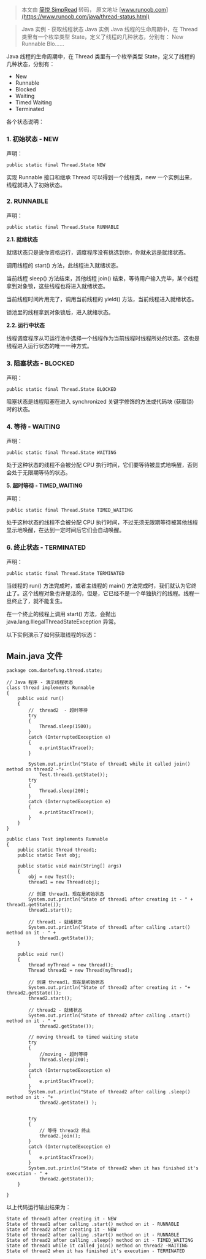 > 本文由 [简悦 SimpRead](http://ksria.com/simpread/) 转码， 原文地址 [www.runoob.com](https://www.runoob.com/java/thread-status.html)

> Java 实例 - 获取线程状态 Java 实例 Java 线程的生命周期中，在 Thread 类里有一个枚举类型 State，定义了线程的几种状态，分别有： New Runnable Blo......


Java 线程的生命周期中，在 Thread 类里有一个枚举类型 State，定义了线程的几种状态，分别有：

*   New
*   Runnable
*   Blocked
*   Waiting
*   Timed Waiting
*   Terminated


各个状态说明：

### 1. 初始状态 - NEW

声明：

```
public static final Thread.State NEW
```

实现 Runnable 接口和继承 Thread 可以得到一个线程类，new 一个实例出来，线程就进入了初始状态。

### 2. RUNNABLE

声明：

```
public static final Thread.State RUNNABLE
```

**2.1. 就绪状态**

就绪状态只是说你资格运行，调度程序没有挑选到你，你就永远是就绪状态。

调用线程的 start() 方法，此线程进入就绪状态。

当前线程 sleep() 方法结束，其他线程 join() 结束，等待用户输入完毕，某个线程拿到对象锁，这些线程也将进入就绪状态。

当前线程时间片用完了，调用当前线程的 yield() 方法，当前线程进入就绪状态。

锁池里的线程拿到对象锁后，进入就绪状态。

**2.2. 运行中状态**

线程调度程序从可运行池中选择一个线程作为当前线程时线程所处的状态。这也是线程进入运行状态的唯一一种方式。

### 3. 阻塞状态 - BLOCKED

声明：

```
public static final Thread.State BLOCKED
```

阻塞状态是线程阻塞在进入 synchronized 关键字修饰的方法或代码块 (获取锁) 时的状态。

### 4. 等待 - WAITING

声明：

```
public static final Thread.State WAITING
```

处于这种状态的线程不会被分配 CPU 执行时间，它们要等待被显式地唤醒，否则会处于无限期等待的状态。

**5. 超时等待 - TIMED_WAITING**

声明：

```
public static final Thread.State TIMED_WAITING
```

处于这种状态的线程不会被分配 CPU 执行时间，不过无须无限期等待被其他线程显示地唤醒，在达到一定时间后它们会自动唤醒。

### 6. 终止状态 - TERMINATED

声明：

```
public static final Thread.State TERMINATED
```

当线程的 run() 方法完成时，或者主线程的 main() 方法完成时，我们就认为它终止了。这个线程对象也许是活的，但是，它已经不是一个单独执行的线程。线程一旦终止了，就不能复生。

在一个终止的线程上调用 start() 方法，会抛出 java.lang.IllegalThreadStateException 异常。

以下实例演示了如何获取线程的状态：

Main.java 文件
------------

```
package com.dantefung.thread.state;

// Java 程序 - 演示线程状态
class thread implements Runnable 
{ 
    public void run() 
    { 
        //  thread2  - 超时等待
        try
        { 
            Thread.sleep(1500); 
        }  
        catch (InterruptedException e)  
        { 
            e.printStackTrace(); 
        } 
          
        System.out.println("State of thread1 while it called join() method on thread2 -"+ 
            Test.thread1.getState()); 
        try
        { 
            Thread.sleep(200); 
        }  
        catch (InterruptedException e)  
        { 
            e.printStackTrace(); 
        }      
    } 
} 
  
public class Test implements Runnable 
{ 
    public static Thread thread1; 
    public static Test obj; 
      
    public static void main(String[] args) 
    { 
        obj = new Test(); 
        thread1 = new Thread(obj); 
          
        // 创建 thread1，现在是初始状态
        System.out.println("State of thread1 after creating it - " + thread1.getState()); 
        thread1.start(); 
          
        // thread1 - 就绪状态
        System.out.println("State of thread1 after calling .start() method on it - " +  
            thread1.getState()); 
    } 
      
    public void run() 
    { 
        thread myThread = new thread(); 
        Thread thread2 = new Thread(myThread); 
          
        // 创建 thread1，现在是初始状态
        System.out.println("State of thread2 after creating it - "+ thread2.getState()); 
        thread2.start(); 
          
        // thread2 - 就绪状态
        System.out.println("State of thread2 after calling .start() method on it - " +  
            thread2.getState()); 
          
        // moving thread1 to timed waiting state 
        try
        { 
            //moving - 超时等待
            Thread.sleep(200); 
        }  
        catch (InterruptedException e)  
        { 
            e.printStackTrace(); 
        } 
        System.out.println("State of thread2 after calling .sleep() method on it - "+  
            thread2.getState() ); 
          
          
        try 
        { 
            // 等待 thread2 终止
            thread2.join(); 
        }  
        catch (InterruptedException e)  
        { 
            e.printStackTrace(); 
        } 
        System.out.println("State of thread2 when it has finished it's execution - " +  
            thread2.getState()); 
    } 
      
}
```

以上代码运行输出结果为：

```
State of thread1 after creating it - NEW
State of thread1 after calling .start() method on it - RUNNABLE
State of thread2 after creating it - NEW
State of thread2 after calling .start() method on it - RUNNABLE
State of thread2 after calling .sleep() method on it - TIMED_WAITING
State of thread1 while it called join() method on thread2 -WAITING
State of thread2 when it has finished it's execution - TERMINATED
```

